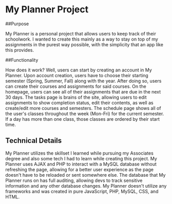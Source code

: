 # My Planner Project

##Purpose

My Planner is a personal project that allows users to keep track of their schoolwork. I wanted to create this mainly as a way to stay on top of my assignments in the purest way possible, with the simplicity that an app like this provides.

##Functionality

How does it work? Well, users can start by creating an account in My Planner. Upon account creation, users have to choose their starting semester (Spring, Summer, Fall) along with the year. After doing so, users can create their courses and assignments for said courses. On the homepage, users can see all of their assignments that are due in the next 30 days. The tasks page is brains of the site, allowing users to edit assignments to show completion status, edit their contents, as well as create/edit more courses and semesters. The schedule page shows all of the user's classes throughout the week (Mon-Fri) for the current semester. If a day has more than one class, those classes are ordered by their start time.

## Technical Details

My Planner utilizes the skillset I learned while pursuing my Associates degree and also some tech I had to learn while creating this project. My Planner uses AJAX and PHP to interact with a MySQL database without refreshing the page, allowing for a better user experience as the page doesn't have to be reloaded or sent somewhere else. The database that My Planner runs on has full auditing, allowing devs to track sensitive information and any other database changes. My Planner doesn't utilize any frameworks and was created in pure JavaScript, PHP, MySQL, CSS, and HTML.
